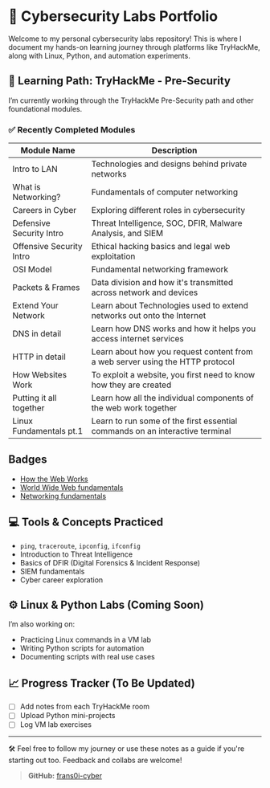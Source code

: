 # 🧠 Cybersecurity Labs Portfolio

Welcome to my personal cybersecurity labs repository! This is where I document my hands-on learning journey through platforms like TryHackMe, along with Linux, Python, and automation experiments.

## 🧭 Learning Path: TryHackMe - Pre-Security

I’m currently working through the TryHackMe Pre-Security path and other foundational modules.

### ✅ Recently Completed Modules
| Module Name               | Description                                                                     |
|---------------------------|---------------------------------------------------------------------------------|
| Intro to LAN              | Technologies and designs behind private networks                                |
| What is Networking?       | Fundamentals of computer networking                                             |
| Careers in Cyber          | Exploring different roles in cybersecurity                                      |
| Defensive Security Intro  | Threat Intelligence, SOC, DFIR, Malware Analysis, and SIEM                      |
| Offensive Security Intro  | Ethical hacking basics and legal web exploitation                               |
| OSI Model                 | Fundamental networking framework                                                |
| Packets & Frames          | Data division and how it's transmitted across network and devices               |
| Extend Your Network       | Learn about Technologies used to extend networks out onto the Internet          |
| DNS in detail             | Learn how DNS works and how it helps you access internet services               |
| HTTP in detail            | Learn about how you request content from a web server using the HTTP protocol   |
| How Websites Work         | To exploit a website, you first need to know how they are created               |
| Putting it all together   | Learn how all the individual components of the web work together                |
| Linux Fundamentals pt.1   | Learn to run some of the first essential commands on an interactive terminal    |

## Badges
- [How the Web Works](https://tryhackme.com/franz.cabigas/badges/world-wide-web)
- [World Wide Web fundamentals](https://tryhackme.com/franz.cabigas/badges/web-fund)
- [Networking fundamentals](https://tryhackme.com/franz.cabigas/badges/network-fundamentals)

## 💻 Tools & Concepts Practiced
- `ping`, `traceroute`, `ipconfig`, `ifconfig`
- Introduction to Threat Intelligence
- Basics of DFIR (Digital Forensics & Incident Response)
- SIEM fundamentals
- Cyber career exploration

## ⚙️ Linux & Python Labs (Coming Soon)
I’m also working on:
- Practicing Linux commands in a VM lab
- Writing Python scripts for automation
- Documenting scripts with real use cases

## 📈 Progress Tracker (To Be Updated)
- [ ] Add notes from each TryHackMe room
- [ ] Upload Python mini-projects
- [ ] Log VM lab exercises

---

🛠️ Feel free to follow my journey or use these notes as a guide if you're starting out too. Feedback and collabs are welcome!

> **GitHub:** [frans0i-cyber](https://github.com/frans0i-cyber)
